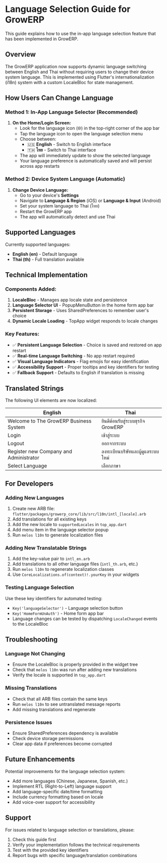 # Language Selection Guide for GrowERP

This guide explains how to use the in-app language selection feature that has been implemented in GrowERP.

## Overview

The GrowERP application now supports dynamic language switching between English and Thai without requiring users to change their device system language. This is implemented using Flutter's internationalization (i18n) system with a custom LocaleBloc for state management.

## How Users Can Change Language

### Method 1: In-App Language Selector (Recommended)

1. **On the Home/Login Screen:**
   - Look for the language icon (🌐) in the top-right corner of the app bar
   - Tap the language icon to open the language selection menu
   - Choose between:
     - 🇺🇸 **English** - Switch to English interface
     - 🇹🇭 **ไทย** - Switch to Thai interface
   - The app will immediately update to show the selected language
   - Your language preference is automatically saved and will persist across app restarts

### Method 2: Device System Language (Automatic)

1. **Change Device Language:**
   - Go to your device's **Settings**
   - Navigate to **Language & Region** (iOS) or **Language & Input** (Android)
   - Set your system language to Thai (ไทย)
   - Restart the GrowERP app
   - The app will automatically detect and use Thai

## Supported Languages

Currently supported languages:
- **English (en)** - Default language
- **Thai (th)** - Full translation available

## Technical Implementation

### Components Added:

1. **LocaleBloc** - Manages app locale state and persistence
2. **Language Selector UI** - PopupMenuButton in the home form app bar
3. **Persistent Storage** - Uses SharedPreferences to remember user's choice
4. **Dynamic Locale Loading** - TopApp widget responds to locale changes

### Key Features:

- ✅ **Persistent Language Selection** - Choice is saved and restored on app restart
- ✅ **Real-time Language Switching** - No app restart required
- ✅ **Visual Language Indicators** - Flag emojis for easy identification
- ✅ **Accessibility Support** - Proper tooltips and key identifiers for testing
- ✅ **Fallback Support** - Defaults to English if translation is missing

## Translated Strings

The following UI elements are now localized:

| English | Thai |
|---------|------|
| Welcome to The GrowERP Business System | ยินดีต้อนรับสู่ระบบธุรกิจ GrowERP |
| Login | เข้าสู่ระบบ |
| Logout | ออกจากระบบ |
| Register new Company and Administrator | ลงทะเบียนบริษัทและผู้ดูแลระบบใหม่ |
| Select Language | เลือกภาษา |

## For Developers

### Adding New Languages

1. Create new ARB file: `flutter/packages/growerp_core/lib/src/l10n/intl_[locale].arb`
2. Add translations for all existing keys
3. Add the new locale to `supportedLocales` in `top_app.dart`
4. Add menu item in the language selector popup
5. Run `melos l10n` to generate localization files

### Adding New Translatable Strings

1. Add the key-value pair to `intl_en.arb`
2. Add translations to all other language files (`intl_th.arb`, etc.)
3. Run `melos l10n` to regenerate localization classes
4. Use `CoreLocalizations.of(context)!.yourKey` in your widgets

### Testing Language Selection

Use these key identifiers for automated testing:
- `Key('languageSelector')` - Language selection button
- `Key('HomeFormUnAuth')` - Home form app bar
- Language changes can be tested by dispatching `LocaleChanged` events to the LocaleBloc

## Troubleshooting

### Language Not Changing
- Ensure the LocaleBloc is properly provided in the widget tree
- Check that `melos l10n` was run after adding new translations
- Verify the locale is supported in `top_app.dart`

### Missing Translations
- Check that all ARB files contain the same keys
- Run `melos l10n` to see untranslated message reports
- Add missing translations and regenerate

### Persistence Issues
- Ensure SharedPreferences dependency is available
- Check device storage permissions
- Clear app data if preferences become corrupted

## Future Enhancements

Potential improvements for the language selection system:
- Add more languages (Chinese, Japanese, Spanish, etc.)
- Implement RTL (Right-to-Left) language support
- Add language-specific date/time formatting
- Include currency formatting based on locale
- Add voice-over support for accessibility

## Support

For issues related to language selection or translations, please:
1. Check this guide first
2. Verify your implementation follows the technical requirements
3. Test with the provided key identifiers
4. Report bugs with specific language/translation combinations

